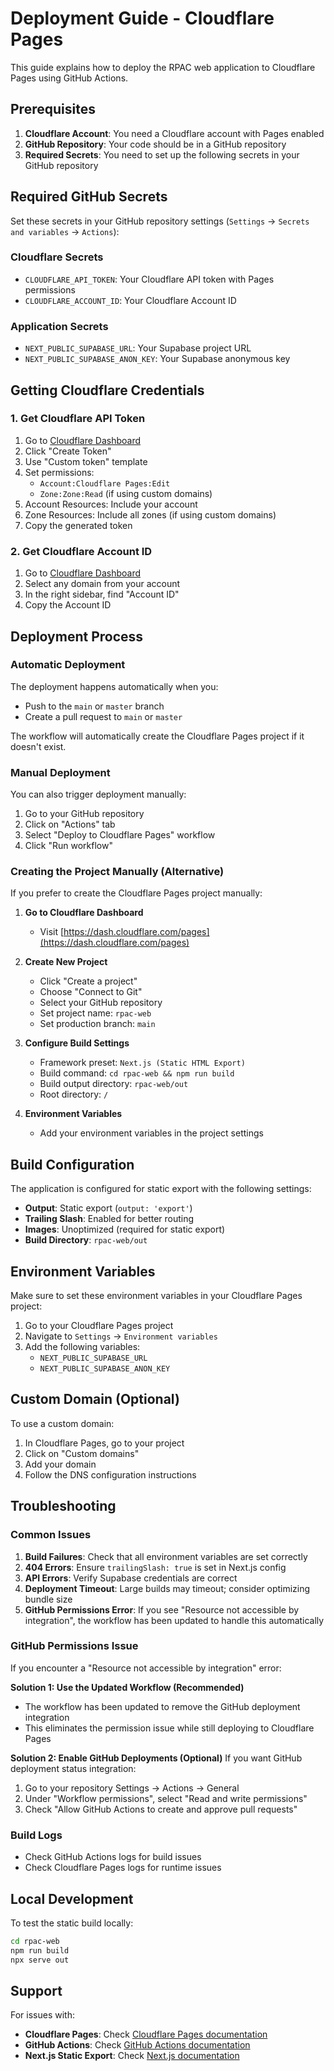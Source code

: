 # Deployment Guide - Cloudflare Pages

This guide explains how to deploy the RPAC web application to Cloudflare Pages using GitHub Actions.

## Prerequisites

1. **Cloudflare Account**: You need a Cloudflare account with Pages enabled
2. **GitHub Repository**: Your code should be in a GitHub repository
3. **Required Secrets**: You need to set up the following secrets in your GitHub repository

## Required GitHub Secrets

Set these secrets in your GitHub repository settings (`Settings` → `Secrets and variables` → `Actions`):

### Cloudflare Secrets
- `CLOUDFLARE_API_TOKEN`: Your Cloudflare API token with Pages permissions
- `CLOUDFLARE_ACCOUNT_ID`: Your Cloudflare Account ID

### Application Secrets
- `NEXT_PUBLIC_SUPABASE_URL`: Your Supabase project URL
- `NEXT_PUBLIC_SUPABASE_ANON_KEY`: Your Supabase anonymous key

## Getting Cloudflare Credentials

### 1. Get Cloudflare API Token
1. Go to [Cloudflare Dashboard](https://dash.cloudflare.com/profile/api-tokens)
2. Click "Create Token"
3. Use "Custom token" template
4. Set permissions:
   - `Account:Cloudflare Pages:Edit`
   - `Zone:Zone:Read` (if using custom domains)
5. Account Resources: Include your account
6. Zone Resources: Include all zones (if using custom domains)
7. Copy the generated token

### 2. Get Cloudflare Account ID
1. Go to [Cloudflare Dashboard](https://dash.cloudflare.com/)
2. Select any domain from your account
3. In the right sidebar, find "Account ID"
4. Copy the Account ID

## Deployment Process

### Automatic Deployment
The deployment happens automatically when you:
- Push to the `main` or `master` branch
- Create a pull request to `main` or `master`

The workflow will automatically create the Cloudflare Pages project if it doesn't exist.

### Manual Deployment
You can also trigger deployment manually:
1. Go to your GitHub repository
2. Click on "Actions" tab
3. Select "Deploy to Cloudflare Pages" workflow
4. Click "Run workflow"

### Creating the Project Manually (Alternative)
If you prefer to create the Cloudflare Pages project manually:

1. **Go to Cloudflare Dashboard**
   - Visit [https://dash.cloudflare.com/pages](https://dash.cloudflare.com/pages)

2. **Create New Project**
   - Click "Create a project"
   - Choose "Connect to Git"
   - Select your GitHub repository
   - Set project name: `rpac-web`
   - Set production branch: `main`

3. **Configure Build Settings**
   - Framework preset: `Next.js (Static HTML Export)`
   - Build command: `cd rpac-web && npm run build`
   - Build output directory: `rpac-web/out`
   - Root directory: `/`

4. **Environment Variables**
   - Add your environment variables in the project settings

## Build Configuration

The application is configured for static export with the following settings:

- **Output**: Static export (`output: 'export'`)
- **Trailing Slash**: Enabled for better routing
- **Images**: Unoptimized (required for static export)
- **Build Directory**: `rpac-web/out`

## Environment Variables

Make sure to set these environment variables in your Cloudflare Pages project:

1. Go to your Cloudflare Pages project
2. Navigate to `Settings` → `Environment variables`
3. Add the following variables:
   - `NEXT_PUBLIC_SUPABASE_URL`
   - `NEXT_PUBLIC_SUPABASE_ANON_KEY`

## Custom Domain (Optional)

To use a custom domain:

1. In Cloudflare Pages, go to your project
2. Click on "Custom domains"
3. Add your domain
4. Follow the DNS configuration instructions

## Troubleshooting

### Common Issues

1. **Build Failures**: Check that all environment variables are set correctly
2. **404 Errors**: Ensure `trailingSlash: true` is set in Next.js config
3. **API Errors**: Verify Supabase credentials are correct
4. **Deployment Timeout**: Large builds may timeout; consider optimizing bundle size
5. **GitHub Permissions Error**: If you see "Resource not accessible by integration", the workflow has been updated to handle this automatically

### GitHub Permissions Issue
If you encounter a "Resource not accessible by integration" error:

**Solution 1: Use the Updated Workflow (Recommended)**
- The workflow has been updated to remove the GitHub deployment integration
- This eliminates the permission issue while still deploying to Cloudflare Pages

**Solution 2: Enable GitHub Deployments (Optional)**
If you want GitHub deployment status integration:
1. Go to your repository Settings → Actions → General
2. Under "Workflow permissions", select "Read and write permissions"
3. Check "Allow GitHub Actions to create and approve pull requests"

### Build Logs
- Check GitHub Actions logs for build issues
- Check Cloudflare Pages logs for runtime issues

## Local Development

To test the static build locally:

```bash
cd rpac-web
npm run build
npx serve out
```

## Support

For issues with:
- **Cloudflare Pages**: Check [Cloudflare Pages documentation](https://developers.cloudflare.com/pages/)
- **GitHub Actions**: Check [GitHub Actions documentation](https://docs.github.com/en/actions)
- **Next.js Static Export**: Check [Next.js documentation](https://nextjs.org/docs/advanced-features/static-html-export)

